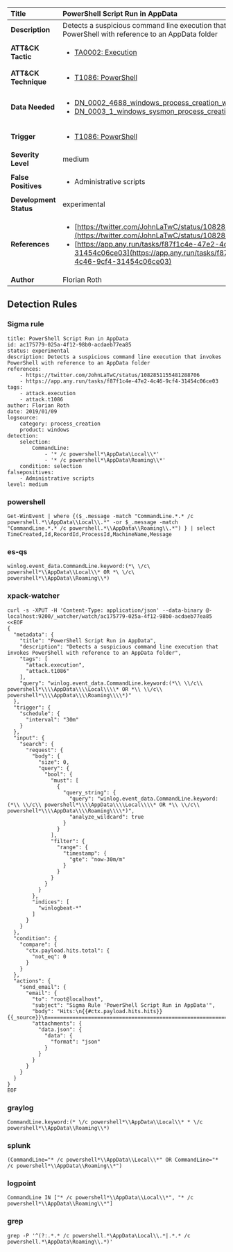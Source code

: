 | Title                    | PowerShell Script Run in AppData       |
|:-------------------------|:------------------|
| **Description**          | Detects a suspicious command line execution that invokes PowerShell with reference to an AppData folder |
| **ATT&amp;CK Tactic**    |  <ul><li>[TA0002: Execution](https://attack.mitre.org/tactics/TA0002)</li></ul>  |
| **ATT&amp;CK Technique** | <ul><li>[T1086: PowerShell](https://attack.mitre.org/techniques/T1086)</li></ul>  |
| **Data Needed**          | <ul><li>[DN_0002_4688_windows_process_creation_with_commandline](../Data_Needed/DN_0002_4688_windows_process_creation_with_commandline.md)</li><li>[DN_0003_1_windows_sysmon_process_creation](../Data_Needed/DN_0003_1_windows_sysmon_process_creation.md)</li></ul>  |
| **Trigger**              | <ul><li>[T1086: PowerShell](../Triggers/T1086.md)</li></ul>  |
| **Severity Level**       | medium |
| **False Positives**      | <ul><li>Administrative scripts</li></ul>  |
| **Development Status**   | experimental |
| **References**           | <ul><li>[https://twitter.com/JohnLaTwC/status/1082851155481288706](https://twitter.com/JohnLaTwC/status/1082851155481288706)</li><li>[https://app.any.run/tasks/f87f1c4e-47e2-4c46-9cf4-31454c06ce03](https://app.any.run/tasks/f87f1c4e-47e2-4c46-9cf4-31454c06ce03)</li></ul>  |
| **Author**               | Florian Roth |


## Detection Rules

### Sigma rule

```
title: PowerShell Script Run in AppData
id: ac175779-025a-4f12-98b0-acdaeb77ea85
status: experimental
description: Detects a suspicious command line execution that invokes PowerShell with reference to an AppData folder
references:
    - https://twitter.com/JohnLaTwC/status/1082851155481288706
    - https://app.any.run/tasks/f87f1c4e-47e2-4c46-9cf4-31454c06ce03
tags:
    - attack.execution
    - attack.t1086
author: Florian Roth
date: 2019/01/09
logsource:
    category: process_creation
    product: windows
detection:
    selection:
        CommandLine:
            - '* /c powershell*\AppData\Local\\*'
            - '* /c powershell*\AppData\Roaming\\*'
    condition: selection
falsepositives:
    - Administrative scripts
level: medium

```





### powershell
    
```
Get-WinEvent | where {($_.message -match "CommandLine.*.* /c powershell.*\\AppData\\Local\\.*" -or $_.message -match "CommandLine.*.* /c powershell.*\\AppData\\Roaming\\.*") } | select TimeCreated,Id,RecordId,ProcessId,MachineName,Message
```


### es-qs
    
```
winlog.event_data.CommandLine.keyword:(*\ \/c\ powershell*\\AppData\\Local\\* OR *\ \/c\ powershell*\\AppData\\Roaming\\*)
```


### xpack-watcher
    
```
curl -s -XPUT -H 'Content-Type: application/json' --data-binary @- localhost:9200/_watcher/watch/ac175779-025a-4f12-98b0-acdaeb77ea85 <<EOF
{
  "metadata": {
    "title": "PowerShell Script Run in AppData",
    "description": "Detects a suspicious command line execution that invokes PowerShell with reference to an AppData folder",
    "tags": [
      "attack.execution",
      "attack.t1086"
    ],
    "query": "winlog.event_data.CommandLine.keyword:(*\\ \\/c\\ powershell*\\\\AppData\\\\Local\\\\* OR *\\ \\/c\\ powershell*\\\\AppData\\\\Roaming\\\\*)"
  },
  "trigger": {
    "schedule": {
      "interval": "30m"
    }
  },
  "input": {
    "search": {
      "request": {
        "body": {
          "size": 0,
          "query": {
            "bool": {
              "must": [
                {
                  "query_string": {
                    "query": "winlog.event_data.CommandLine.keyword:(*\\ \\/c\\ powershell*\\\\AppData\\\\Local\\\\* OR *\\ \\/c\\ powershell*\\\\AppData\\\\Roaming\\\\*)",
                    "analyze_wildcard": true
                  }
                }
              ],
              "filter": {
                "range": {
                  "timestamp": {
                    "gte": "now-30m/m"
                  }
                }
              }
            }
          }
        },
        "indices": [
          "winlogbeat-*"
        ]
      }
    }
  },
  "condition": {
    "compare": {
      "ctx.payload.hits.total": {
        "not_eq": 0
      }
    }
  },
  "actions": {
    "send_email": {
      "email": {
        "to": "root@localhost",
        "subject": "Sigma Rule 'PowerShell Script Run in AppData'",
        "body": "Hits:\n{{#ctx.payload.hits.hits}}{{_source}}\n================================================================================\n{{/ctx.payload.hits.hits}}",
        "attachments": {
          "data.json": {
            "data": {
              "format": "json"
            }
          }
        }
      }
    }
  }
}
EOF

```


### graylog
    
```
CommandLine.keyword:(* \/c powershell*\\AppData\\Local\\* * \/c powershell*\\AppData\\Roaming\\*)
```


### splunk
    
```
(CommandLine="* /c powershell*\\AppData\\Local\\*" OR CommandLine="* /c powershell*\\AppData\\Roaming\\*")
```


### logpoint
    
```
CommandLine IN ["* /c powershell*\\AppData\\Local\\*", "* /c powershell*\\AppData\\Roaming\\*"]
```


### grep
    
```
grep -P '^(?:.*.* /c powershell.*\AppData\Local\\.*|.*.* /c powershell.*\AppData\Roaming\\.*)'
```




